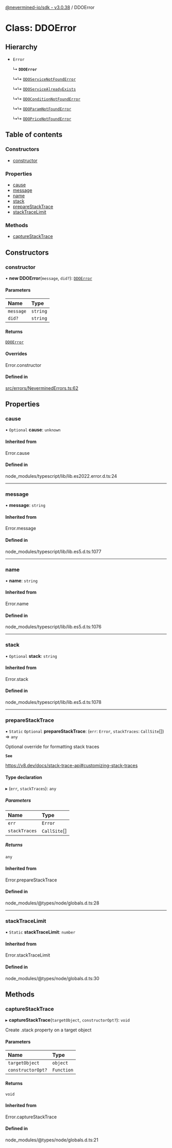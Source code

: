 [@nevermined-io/sdk - v3.0.38](../code-reference.md) / DDOError

# Class: DDOError

## Hierarchy

- `Error`

  ↳ **`DDOError`**

  ↳↳ [`DDOServiceNotFoundError`](DDOServiceNotFoundError.md)

  ↳↳ [`DDOServiceAlreadyExists`](DDOServiceAlreadyExists.md)

  ↳↳ [`DDOConditionNotFoundError`](DDOConditionNotFoundError.md)

  ↳↳ [`DDOParamNotFoundError`](DDOParamNotFoundError.md)

  ↳↳ [`DDOPriceNotFoundError`](DDOPriceNotFoundError.md)

## Table of contents

### Constructors

- [constructor](DDOError.md#constructor)

### Properties

- [cause](DDOError.md#cause)
- [message](DDOError.md#message)
- [name](DDOError.md#name)
- [stack](DDOError.md#stack)
- [prepareStackTrace](DDOError.md#preparestacktrace)
- [stackTraceLimit](DDOError.md#stacktracelimit)

### Methods

- [captureStackTrace](DDOError.md#capturestacktrace)

## Constructors

### constructor

• **new DDOError**(`message`, `did?`): [`DDOError`](DDOError.md)

#### Parameters

| Name      | Type     |
| :-------- | :------- |
| `message` | `string` |
| `did?`    | `string` |

#### Returns

[`DDOError`](DDOError.md)

#### Overrides

Error.constructor

#### Defined in

[src/errors/NeverminedErrors.ts:62](https://github.com/nevermined-io/sdk-js/blob/19fc2a94ba4543472977483f1df808804d5fb1b7/src/errors/NeverminedErrors.ts#L62)

## Properties

### cause

• `Optional` **cause**: `unknown`

#### Inherited from

Error.cause

#### Defined in

node_modules/typescript/lib/lib.es2022.error.d.ts:24

---

### message

• **message**: `string`

#### Inherited from

Error.message

#### Defined in

node_modules/typescript/lib/lib.es5.d.ts:1077

---

### name

• **name**: `string`

#### Inherited from

Error.name

#### Defined in

node_modules/typescript/lib/lib.es5.d.ts:1076

---

### stack

• `Optional` **stack**: `string`

#### Inherited from

Error.stack

#### Defined in

node_modules/typescript/lib/lib.es5.d.ts:1078

---

### prepareStackTrace

▪ `Static` `Optional` **prepareStackTrace**: (`err`: `Error`, `stackTraces`: `CallSite`[]) => `any`

Optional override for formatting stack traces

**`See`**

https://v8.dev/docs/stack-trace-api#customizing-stack-traces

#### Type declaration

▸ (`err`, `stackTraces`): `any`

##### Parameters

| Name          | Type         |
| :------------ | :----------- |
| `err`         | `Error`      |
| `stackTraces` | `CallSite`[] |

##### Returns

`any`

#### Inherited from

Error.prepareStackTrace

#### Defined in

node_modules/@types/node/globals.d.ts:28

---

### stackTraceLimit

▪ `Static` **stackTraceLimit**: `number`

#### Inherited from

Error.stackTraceLimit

#### Defined in

node_modules/@types/node/globals.d.ts:30

## Methods

### captureStackTrace

▸ **captureStackTrace**(`targetObject`, `constructorOpt?`): `void`

Create .stack property on a target object

#### Parameters

| Name              | Type       |
| :---------------- | :--------- |
| `targetObject`    | `object`   |
| `constructorOpt?` | `Function` |

#### Returns

`void`

#### Inherited from

Error.captureStackTrace

#### Defined in

node_modules/@types/node/globals.d.ts:21

